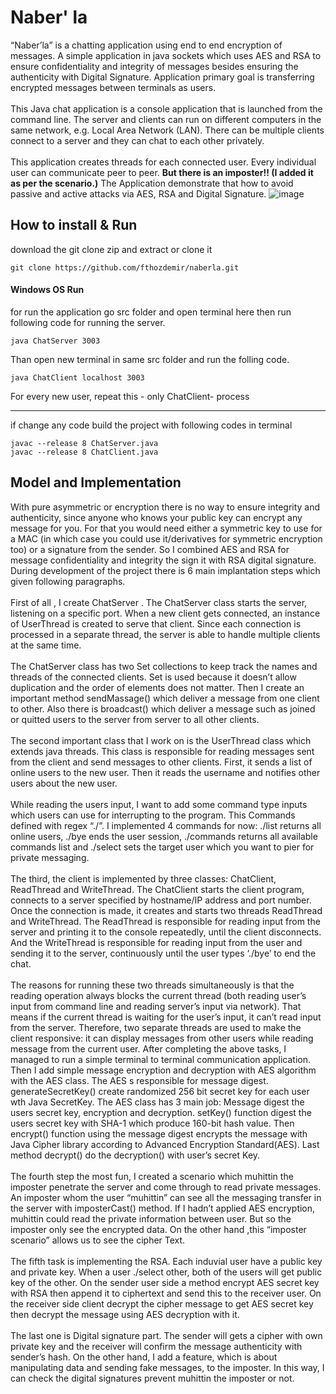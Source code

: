 # Naber' la

“Naber’la” is a chatting application using end to end encryption of messages. A simple application in java sockets which uses AES and RSA to ensure confidentiality and integrity of messages besides ensuring the authenticity with Digital Signature. Application primary goal is transferring encrypted messages between terminals as users. <br> <br>
This Java chat application is a console application that is launched from the command line. The server and clients can run on different computers in the same network, e.g. Local Area Network (LAN). There can be multiple clients connect to a server and they can chat to each other privately. <br><br>
This application creates threads for each connected user. Every individual user can communicate peer to peer. **But there is an imposter!! (I added it as per the scenario.)**  The Application demonstrate that how to avoid passive and active attacks via AES, RSA and Digital Signature.
![image](https://user-images.githubusercontent.com/25895189/132112114-4edebed8-12a8-4e3e-b677-67e24e472d02.png)

## How to install & Run

download the git clone zip and extract or clone it

```
git clone https://github.com/fthozdemir/naberla.git
```


#### Windows OS Run

for run the application go src folder and open terminal here
then run following code for running the server.

```
java ChatServer 3003
```

Than open new terminal in same src folder and run the folling code.  
```
java ChatClient localhost 3003
```
For every new user, repeat this - only ChatClient- process

-------------------------------------------
if change any code build the project with following codes in terminal

```
javac --release 8 ChatServer.java 
javac --release 8 ChatClient.java
```

## Model and Implementation
With pure asymmetric or encryption there is no way to ensure integrity and authenticity, since anyone who knows your public key can encrypt any message for you. For that you would need either a symmetric key to use for a MAC (in which case you could use it/derivatives for symmetric encryption too) or a signature from the sender. So I combined AES and RSA for message confidentiality and integrity the sign it with RSA digital signature. During development of the project there is 6 main implantation steps which given following paragraphs. <br><br>
First of all , I create ChatServer . The ChatServer class starts the server, listening on a specific port. When a new client gets connected, an instance of UserThread is created to serve that client. Since each connection is processed in a separate thread, the server is able to handle multiple clients at the same time. <br><br>
The ChatServer class has two Set collections to keep track the names and threads of the connected clients. Set is used because it doesn’t allow duplication and the order of elements does not matter. Then I create an important method sendMassage() which deliver a message from one client to other. Also there is broadcast() which deliver a message such as
joined or quitted users to the server from server to all other clients. <br><br>
The second important class that I work on is the UserThread class which extends java threads. This class is responsible for reading messages sent from the client and send messages to other clients. First, it sends a list of online users to the new user. Then it reads the username and notifies other users about the new user. <br><br>
While reading the users input, I want to add some command type inputs which users can use for interrupting to the program. This Commands defined with regex “./”. I implemented 4 commands for now: ./list returns all online users, ./bye ends the user session, ./commands returns all available commands list and ./select <username> sets the target user which you want to pier for private messaging. <br><br>
The third, the client is implemented by three classes: ChatClient, ReadThread and WriteThread. The ChatClient starts the client program, connects to a server specified by hostname/IP address and port number. Once the connection is made, it creates and starts two threads ReadThread and WriteThread. The ReadThread is responsible for reading input from the server and printing it to the console repeatedly, until the client disconnects. And the WriteThread is responsible for reading input from the user and sending it to the server, continuously until the user types ‘./bye’ to end the chat. <br><br>
The reasons for running these two threads simultaneously is that the reading operation always blocks the current thread (both reading user’s input from command line and reading server’s input via network). That means if the current thread is waiting for the user’s input, it can’t read input from the server. Therefore, two separate threads are used to make the client responsive: it can display messages from other users while reading message from the current user. 
After completing the above tasks, I managed to run a simple terminal to terminal communication application.
Then I add simple message encryption and decryption with AES algorithm with the AES class. The AES s responsible for message digest. generateSecretKey() create randomized 256 bit secret key for each user
wth Java SecretKey. The AES class has 3 main job: Message digest the users secret key, encryption and decryption. setKey() function digest the users secret key with SHA-1 which produce 160-bit hash value. Then encrypt() function using the message digest encrypts the message with Java Cipher library according to Advanced Encryption Standard(AES). Last method decrypt() do the decryption() with user’s secret Key. <br><br>
The fourth step the most fun, I created a scenario which muhittin the imposter penetrate the server and come through to read private messages. An imposter whom the user “muhittin” can see all the messaging transfer in the server with imposterCast() method. If I hadn’t applied AES encryption, muhittin could read the private information between user. But so the imposter only see the encrypted data. On the other hand ,this “imposter scenario” allows us to see the cipher Text. <br><br>
The fifth task is implementing the RSA. Each induvial user have a public key and private key. When a user ./select other, both of the users will get public key of the other. On the sender user side a method encrypt AES secret key with RSA then append it to ciphertext and send this to the receiver user. On the receiver side client decrypt the cipher message to get AES secret key then decrypt the message using AES decryption with it. <br><br>
The last one is Digital signature part. The sender will gets a cipher with own private key and the receiver will confirm the message authenticity with sender’s hash. On the other hand, I add a feature, which is about manipulating data and sending fake messages, to the imposter. In this way, I can check the digital signatures prevent muhittin the imposter or not.

